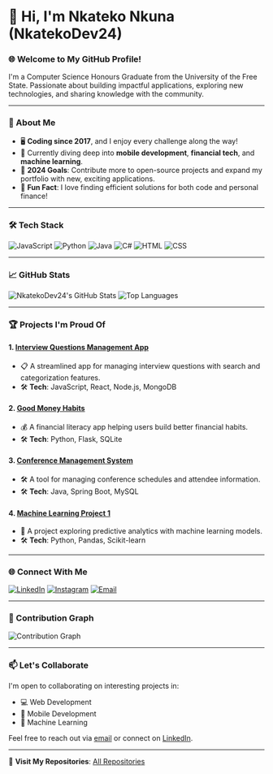 # 👋 Hi, I'm Nkateko Nkuna (NkatekoDev24)

### 🌐 Welcome to My GitHub Profile!
I'm a Computer Science Honours Graduate from the University of the Free State. Passionate about building impactful applications, exploring new technologies, and sharing knowledge with the community.

---

### 💼 About Me
- 🖥️ **Coding since 2017**, and I enjoy every challenge along the way!
- 🌱 Currently diving deep into **mobile development**, **financial tech**, and **machine learning**.
- 🎯 **2024 Goals**: Contribute more to open-source projects and expand my portfolio with new, exciting applications.
- 🌟 **Fun Fact**: I love finding efficient solutions for both code and personal finance!

---

### 🛠️ Tech Stack
![JavaScript](https://img.shields.io/badge/-JavaScript-F7DF1E?logo=javascript&logoColor=black&style=for-the-badge)
![Python](https://img.shields.io/badge/-Python-3776AB?logo=python&logoColor=white&style=for-the-badge)
![Java](https://img.shields.io/badge/-Java-007396?logo=java&logoColor=white&style=for-the-badge)
![C#](https://img.shields.io/badge/-C%23-239120?logo=csharp&logoColor=white&style=for-the-badge)
![HTML](https://img.shields.io/badge/-HTML5-E34F26?logo=html5&logoColor=white&style=for-the-badge)
![CSS](https://img.shields.io/badge/-CSS3-1572B6?logo=css3&logoColor=white&style=for-the-badge)

---

### 📈 GitHub Stats
![NkatekoDev24's GitHub Stats](https://github-readme-stats.vercel.app/api?username=nkatekodev24&show_icons=true&theme=radical)
![Top Languages](https://github-readme-stats.vercel.app/api/top-langs/?username=nkatekodev24&layout=compact&theme=radical)

---

### 🏆 Projects I'm Proud Of

#### 1. **[Interview Questions Management App](https://github.com/NkatekoDev24/Interview-Questions-Management)**
- 📋 A streamlined app for managing interview questions with search and categorization features.
- 🛠️ **Tech**: JavaScript, React, Node.js, MongoDB

#### 2. **[Good Money Habits](https://github.com/NkatekoDev24/Good-Money-Habits)**
- 💰 A financial literacy app helping users build better financial habits.
- 🛠️ **Tech**: Python, Flask, SQLite

#### 3. **[Conference Management System](https://github.com/NkatekoDev24/Conference_Management)**
- 🛠️ A tool for managing conference schedules and attendee information.
- 🛠️ **Tech**: Java, Spring Boot, MySQL

#### 4. **[Machine Learning Project 1](https://github.com/NkatekoDev24/Machine_Learning_Project1)**
- 🤖 A project exploring predictive analytics with machine learning models.
- 🛠️ **Tech**: Python, Pandas, Scikit-learn

---

### 🌐 Connect With Me
[![LinkedIn](https://img.shields.io/badge/-LinkedIn-0077B5?logo=linkedin&logoColor=white&style=for-the-badge)](https://linkedin.com/in/nkateko-nkuna)
[![Instagram](https://img.shields.io/badge/-Instagram-E4405F?logo=instagram&logoColor=white&style=for-the-badge)](https://instagram.com/nka.tekonkuna)
[![Email](https://img.shields.io/badge/-Email-D14836?logo=gmail&logoColor=white&style=for-the-badge)](mailto:nkunans98@gmail.com)

---

### 📅 Contribution Graph
![Contribution Graph](https://activity-graph.herokuapp.com/graph?username=nkatekodev24&theme=dracula)

---

### 📫 Let's Collaborate
I'm open to collaborating on interesting projects in:
- 💻 Web Development
- 📱 Mobile Development
- 🤖 Machine Learning

Feel free to reach out via [email](mailto:nkunans98@gmail.com) or connect on [LinkedIn](https://linkedin.com/in/nkateko-nkuna).

---

🔗 **Visit My Repositories**: [All Repositories](https://github.com/NkatekoDev24?tab=repositories)
